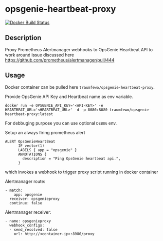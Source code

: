 # opsgenie-heartbeat-proxy

[![Docker Build Status](https://img.shields.io/docker/build/traumfewo/opsgenie-heartbeat-proxy.svg)](https://hub.docker.com/r/traumfewo/opsgenie-heartbeat-proxy/)

## Description
Proxy Prometheus Alertmanager webhooks to OpsGenie Heartbeat API to work around issue discussed here 
<https://github.com/prometheus/alertmanager/pull/444>

## Usage
Docker container can be pulled here `traumfewo/opsgenie-heartbeat-proxy`.

Provide OpsGenie API Key and Heartbeat name as env variable.

`docker run -e OPSGENIE_API_KEY='<API-KEY>' -e HEARTBEAT_URL='<HEARTBEAT_URL>' -d -p 8080:8080 traumfewo/opsgenie-heartbeat-proxy:latest`

For debbuging purpose you can use optional `DEBUG` env.

Setup an always firing prometheus alert

```
ALERT OpsGenieHeartBeat
      IF vector(1)
      LABELS { app = "opsgenie" }
      ANNOTATIONS {
        description = "Ping OpsGenie heartbeat api.",
      }
```
which invokes a webhook to trigger proxy script running in docker container

Alertmanager route:

```
- match:
    app: opsgenie
  receiver: opsgenieproxy
  continue: false
```
Alertmanager receiver:

```
- name: opsgenieproxy
  webhook_configs:
  - send_resolved: false
    url: http://<container-ip>:8080/proxy
```
